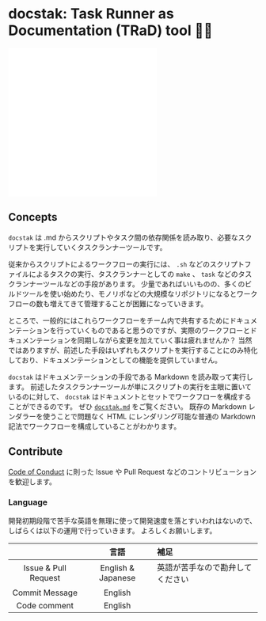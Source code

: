 # docstak: Task Runner as Documentation (TRaD) tool 🐶🥞

![English](./README.md) ![日本語](./README.ja.md)

## Concepts

`docstak` は .md からスクリプトやタスク間の依存関係を読み取り、必要なスクリプトを実行していくタスクランナーツールです。

従来からスクリプトによるワークフローの実行には、 `.sh` などのスクリプトファイルによるタスクの実行、タスクランナーとしての `make` 、 `task` などのタスクランナーツールなどの手段があります。
少量であればいいものの、多くのビルドツールを使い始めたり、モノリポなどの大規模なリポジトリになるとワークフローの数も増えてきて管理することが困難になっていきます。

ところで、一般的にはこれらワークフローをチーム内で共有するためにドキュメンテーションを行っていくものであると思うのですが、実際のワークフローとドキュメンテーションを同期しながら変更を加えていく事は疲れませんか？
当然ではありますが、前述した手段はいずれもスクリプトを実行することにのみ特化しており、ドキュメンテーションとしての機能を提供していません。

`docstak` はドキュメンテーションの手段である Markdown を読み取って実行します。
前述したタスクランナーツールが単にスクリプトの実行を主眼に置いているのに対して、 `docstak` はドキュメントとセットでワークフローを構成することができるのです。
ぜひ [`docstak.md`](./docstak.md) をご覧ください。
既存の Markdown レンダラーを使うことで問題なく HTML にレンダリング可能な普通の Markdown 記法でワークフローを構成していることがわかります。

## Contribute

[Code of Conduct](./CODE_OF_CONDUCT.md) に則った Issue や Pull Request などのコントリビューションを歓迎します。

### Language

開発初期段階で苦手な英語を無理に使って開発速度を落とすいわれはないので、しばらくは以下の運用で行っていきます。
よろしくお願いします。

| | 言語 | 補足
| :-: | :-: | :--
| Issue & Pull Request | English & Japanese | 英語が苦手なので勘弁してください
| Commit Message | English |
| Code comment | English |
